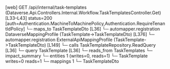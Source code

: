 [web] GET /api/internal/task-templates  (Dataverse.Api.Controllers.Internal.Workflow.TaskTemplatesController.Get)  [L33–L43] status=200 [auth=Authentication.MachineToMachinePolicy,Authentication.RequireTenantIdPolicy]
  └─ maps_to TaskTemplateDto [L36]
    └─ automapper.registration DataverseMappingProfile (TaskTemplate->TaskTemplateDto) [L376]
    └─ automapper.registration ExternalApiMappingProfile (TaskTemplate->TaskTemplateDto) [L149]
  └─ calls TaskTemplateRepository.ReadQuery [L36]
  └─ query TaskTemplate [L36]
    └─ reads_from TaskTemplates
  └─ impact_summary
    └─ entities 1 (writes=0, reads=1)
      └─ TaskTemplate writes=0 reads=1
    └─ mappings 1
      └─ TaskTemplateDto

